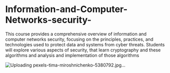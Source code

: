 # Information-and-Computer-Networks-security-
This course provides a comprehensive overview of information and computer networks security, focusing on the principles, practices, and technologies used to protect data and systems from cyber threats. Students will explore various aspects of security, that learn cryptography and these algorithms and analysis and implementation of those  algorithms

![Uploading pexels-tima-miroshnichenko-5380792.jpg…]()
